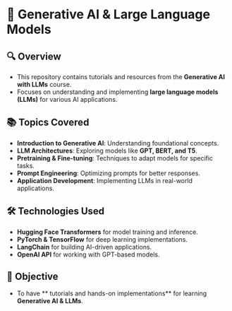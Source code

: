 # 🚀 **Generative AI & Large Language Models**

## 🔍 **Overview**
- This repository contains tutorials and resources from the **Generative AI with LLMs** course.
- Focuses on understanding and implementing **large language models (LLMs)** for various AI applications.

## 📚 **Topics Covered**
- **Introduction to Generative AI**: Understanding foundational concepts.
- **LLM Architectures**: Exploring models like **GPT, BERT, and T5**.
- **Pretraining & Fine-tuning**: Techniques to adapt models for specific tasks.
- **Prompt Engineering**: Optimizing prompts for better responses.
- **Application Development**: Implementing LLMs in real-world applications.

## 🛠️ **Technologies Used**
- **Hugging Face Transformers** for model training and inference.
- **PyTorch & TensorFlow** for deep learning implementations.
- **LangChain** for building AI-driven applications.
- **OpenAI API** for working with GPT-based models.

## 🎯 **Objective**
- To have ** tutorials and hands-on implementations** for learning **Generative AI & LLMs**.
